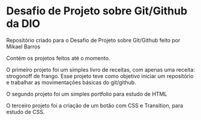 # Desafio de Projeto sobre Git/Github da DIO 
Repositório criado para o Desafio de Projeto sobre Git/Github feito por Mikael Barros

Contém os projetos feitos até o momento.

O primeiro projeto foi um simples livro de receitas, com apenas uma receita: strogonoff de frango. Esse projeto teve como objetivo iniciar um repositório e trabalhar as movimentações básicas do git/github.

O segundo projeto foi um simples portfolio para estudo de HTML

O terceiro projeto foi a criação de um botão com CSS e Transition, para estudo de CSS.
